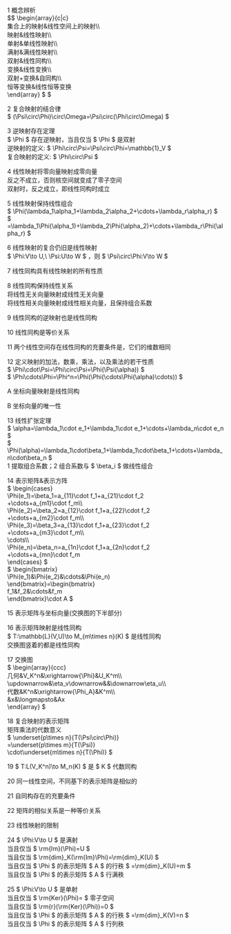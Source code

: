 1 概念辨析  
 $$ \begin{array}{c|c}  
集合上的映射&线性空间上的映射\\\  
映射&线性映射\\\  
单射&单线性映射\\\  
满射&满线性映射\\\  
双射&线性同构\\\  
变换&线性变换\\\  
双射+变换&自同构\\\  
恒等变换&线性恒等变换  
\end{array} $ $  
  
2 复合映射的结合律  
 $ (\Psi\circ\Phi)\circ\Omega=\Psi\circ(\Phi\circ\Omega) $  
  
3 逆映射存在定理  
 $ \Phi $ 存在逆映射，当且仅当 $ \Phi $ 是双射  
逆映射的定义:  $ \Phi\circ\Psi=\Psi\circ\Phi=\mathbb{1}_V $  
复合映射的定义:  $ \Phi\circ\Psi $  
  
4 线性映射将零向量映射成零向量  
反之不成立，否则核空间就变成了零子空间  
双射时，反之成立，即线性同构时成立  
  
5 线性映射保持线性组合  
 $ \Phi(\lambda_1\alpha_1+\lambda_2\alpha_2+\cdots+\lambda_r\alpha_r) $  
 $ =\lambda_1\Phi(\alpha_1)+\lambda_2\Phi(\alpha_2)+\cdots+\lambda_r\Phi(\alpha_r) $  
  
6 线性映射的复合仍旧是线性映射  
 $ \Phi:V\to U,\ \Psi:U\to W $ ，则 $ \Psi\circ\Phi:V\to W $  
  
7 线性同构具有线性映射的所有性质  
  
8 线性同构保持线性关系  
将线性无关向量映射成线性无关向量  
将线性相关向量映射成线性相关向量，且保持组合系数  
  
9 线性同构的逆映射也是线性同构  
  
10 线性同构是等价关系  
  
11 两个线性空间存在线性同构的充要条件是，它们的维数相同  
  
12 定义映射的加法，数乘，乘法，以及乘法的若干性质  
 $ \Phi\cdot\Psi=\Phi\circ\Psi=\Phi(\Psi(\alpha)) $  
 $ \Phi\cdots\Phi=\Phi^n=\Phi(\Phi(\cdots\Phi(\alpha)\cdots)) $  
  
A 坐标向量映射是线性同构  
  
B 坐标向量的唯一性  
  
13 线性扩张定理  
 $ \alpha=\lambda_1\cdot e_1+\lambda_1\cdot e_1+\cdots+\lambda_n\cdot e_n $  
 $ \Phi(\alpha)=\lambda_1\cdot\beta_1+\lambda_1\cdot\beta_1+\cdots+\lambda_n\cdot\beta_n $  
1 提取组合系数；2 组合系数与 $ \beta_i $ 做线性组合  
  
14 表示矩阵&表示方阵  
 $ \begin{cases}  
\Phi(e_1)=\beta_1=a_{11}\cdot f_1+a_{21}\cdot f_2  
+\cdots+a_{m1}\cdot f_m\\\  
\Phi(e_2)=\beta_2=a_{12}\cdot f_1+a_{22}\cdot f_2  
+\cdots+a_{m2}\cdot f_m\\\  
\Phi(e_3)=\beta_3=a_{13}\cdot f_1+a_{23}\cdot f_2  
+\cdots+a_{m3}\cdot f_m\\\  
\cdots\\\  
\Phi(e_n)=\beta_n=a_{1n}\cdot f_1+a_{2n}\cdot f_2  
+\cdots+a_{mn}\cdot f_m  
\end{cases} $  
 $ \begin{bmatrix}  
\Phi(e_1)&\Phi(e_2)&\cdots&\Phi(e_n)  
\end{bmatrix}=\begin{bmatrix}  
f_1&f_2&\cdots&f_m  
\end{bmatrix}\cdot A $  
  
15 表示矩阵与坐标向量(交换图的下半部分)  
  
16 表示矩阵映射是线性同构  
 $ T:\mathbb{L}(V,U)\to M_{m\times n}(K) $ 是线性同构  
交换图竖着的都是线性同构  
  
17 交换图  
 $ \begin{array}{ccc}  
几何&V_K^n&\xrightarrow{\Phi}&U_K^m\\\  
\updownarrow&\eta_v\downarrow&&\downarrow\eta_u\\\  
代数&K^n&\xrightarrow{\Phi_A}&K^m\\\  
&x&\longmapsto&Ax  
\end{array} $  
  
18 复合映射的表示矩阵  
矩阵乘法的代数意义  
 $ \underset{p\times n}{T(\Psi\circ\Phi)}  
=\underset{p\times m}{T(\Psi)}  
\cdot\underset{m\times n}{T(\Phi)} $  
  
19  $ T:L(V_K^n)\to M_n(K) $ 是 $ K $ 代数同构  
  
20 同一线性空间，不同基下的表示矩阵是相似的  
  
21 自同构存在的充要条件  
  
22 矩阵的相似关系是一种等价关系  
  
23 线性映射的限制  
  
24  $ \Phi:V\to U $ 是满射  
当且仅当 $ \rm{Im}(\Phi)=U $  
当且仅当 $ \rm{dim}_K(\rm{Im}\Phi)=\rm{dim}_K(U) $  
当且仅当 $ \Phi $ 的表示矩阵 $ A $ 的行秩 $ =\rm{dim}_K(U)=m $  
当且仅当 $ \Phi $ 的表示矩阵 $ A $ 行满秩  
  
25  $ \Phi:V\to U $ 是单射  
当且仅当 $ \rm{Ker}(\Phi)= $ 零子空间  
当且仅当 $ \rm{r}(\rm{Ker}(\Phi))=0 $  
当且仅当 $ \Phi $ 的表示矩阵 $ A $ 的行秩 $ =\rm{dim}_K(V)=n $  
当且仅当 $ \Phi $ 的表示矩阵 $ A $ 行列秩  
  
  
  
  
  
  

